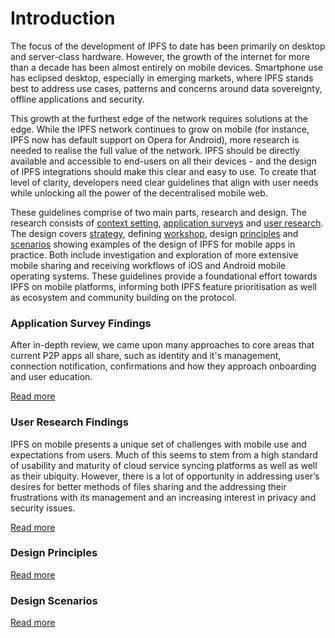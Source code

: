 # Introduction

The focus of the development of IPFS to date has been primarily on desktop and server-class hardware. However, the growth of the internet for more than a decade has been almost entirely on mobile devices. Smartphone use has eclipsed desktop, especially in emerging markets, where IPFS stands best to address use cases, patterns and concerns around data sovereignty, offline applications and security.

This growth at the furthest edge of the network requires solutions at the edge. While the IPFS network continues to grow on mobile \(for instance, IPFS now has default support on Opera for Android\), more research is needed to realise the full value of the network. IPFS should be directly available and accessible to end-users on all their devices - and the design of IPFS integrations should make this clear and easy to use. To create that level of clarity, developers need clear guidelines that align with user needs while unlocking all the power of the decentralised mobile web.

These guidelines comprise of two main parts, research and design. The research consists of [context setting](context/considerations-for-mobile.md), [application surveys](application-survey/application-survey/) and [user research](user-research/interviews/). The design covers [strategy](design/design-strategy.md), defining [workshop](design/design-workshop.md), design [principles](design/principles/) and [scenarios](design/scenarios/) showing examples of the design of IPFS for mobile apps in practice. Both include investigation and exploration of more extensive mobile sharing and receiving workflows of iOS and Android mobile operating systems. These guidelines provide a foundational effort towards IPFS on mobile platforms, informing both IPFS feature prioritisation as well as ecosystem and community building on the protocol.

### Application Survey Findings

After in-depth review, we came upon many approaches to core areas that current P2P apps all share, such as identity and it's management, connection notification, confirmations and how they approach onboarding and user education.

[Read more](application-survey/findings.md)

### User Research Findings

IPFS on mobile presents a unique set of challenges with mobile use and expectations from users. Much of this seems to stem from a high standard of usability and maturity of cloud service syncing platforms as well as well as their ubiquity. However, there is a lot of opportunity in addressing user’s desires for better methods of files sharing and the addressing their frustrations with its management and an increasing interest in privacy and security issues.

[Read more](user-research/findings.md)

### Design Principles

[Read more](design/principles/)

### Design Scenarios

[Read more](design/scenarios/)

